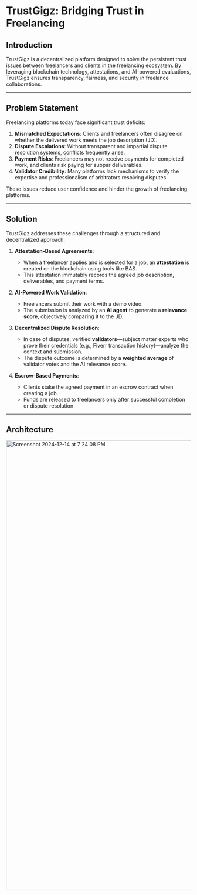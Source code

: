 # **TrustGigz: Bridging Trust in Freelancing**

## **Introduction**
TrustGigz is a decentralized platform designed to solve the persistent trust issues between freelancers and clients in the freelancing ecosystem. By leveraging blockchain technology, attestations, and AI-powered evaluations, TrustGigz ensures transparency, fairness, and security in freelance collaborations.

---

## **Problem Statement**
Freelancing platforms today face significant trust deficits:
1. **Mismatched Expectations**: Clients and freelancers often disagree on whether the delivered work meets the job description (JD).
2. **Dispute Escalations**: Without transparent and impartial dispute resolution systems, conflicts frequently arise.
3. **Payment Risks**: Freelancers may not receive payments for completed work, and clients risk paying for subpar deliverables.
4. **Validator Credibility**: Many platforms lack mechanisms to verify the expertise and professionalism of arbitrators resolving disputes.

These issues reduce user confidence and hinder the growth of freelancing platforms.

---

## **Solution**
TrustGigz addresses these challenges through a structured and decentralized approach:

1. **Attestation-Based Agreements**:
   - When a freelancer applies and is selected for a job, an **attestation** is created on the blockchain using tools like BAS.
   - This attestation immutably records the agreed job description, deliverables, and payment terms.

2. **AI-Powered Work Validation**:
   - Freelancers submit their work with a demo video.
   - The submission is analyzed by an **AI agent** to generate a **relevance score**, objectively comparing it to the JD.

3. **Decentralized Dispute Resolution**:
   - In case of disputes, verified **validators**—subject matter experts who prove their credentials (e.g., Fiverr transaction history)—analyze the context and submission.
   - The dispute outcome is determined by a **weighted average** of validator votes and the AI relevance score.

4. **Escrow-Based Payments**:
   - Clients stake the agreed payment in an escrow contract when creating a job.
   - Funds are released to freelancers only after successful completion or dispute resolution

---

## **Architecture** 

<img width="1221" alt="Screenshot 2024-12-14 at 7 24 08 PM" src="https://github.com/user-attachments/assets/0f80e8a9-3727-43fb-a7e1-400a1bd740e5" />



